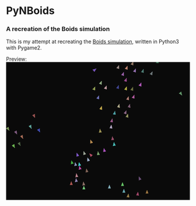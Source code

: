 # PyNBoids
### A recreation of the Boids simulation

This is my attempt at recreating the [Boids simulation](https://en.wikipedia.org/wiki/Boids "Wikipedia"), written in Python3 with Pygame2.

Preview:
![Preview](preview.gif "Preview")


